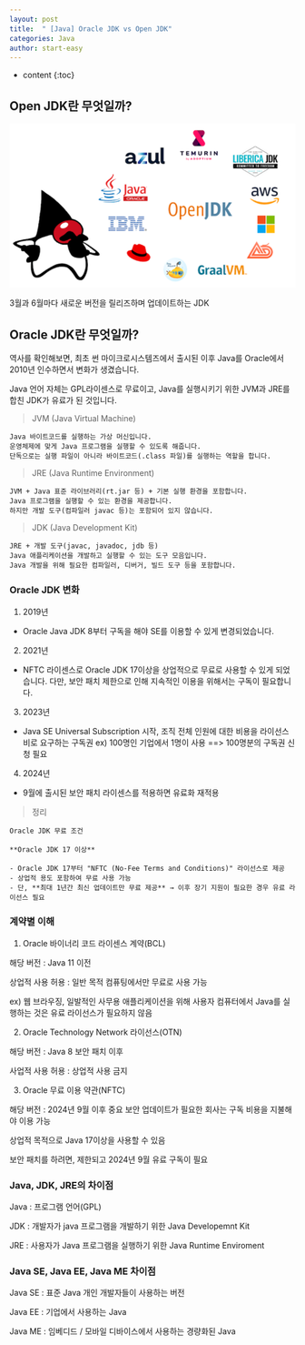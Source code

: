 ```yaml
---
layout: post
title:  " [Java] Oracle JDK vs Open JDK"
categories: Java
author: start-easy
---
```

* content
{:toc}

## Open JDK란 무엇일까?

![](/assets/img/java/openjdk.png)

3월과 6월마다 새로운 버전을 릴리즈하며 업데이트하는 JDK

## Oracle JDK란 무엇일까?

역사를 확인해보면, 최초 썬 마이크로시스템즈에서 출시된 이후 Java를 Oracle에서 2010년 인수하면서 변화가 생겼습니다.

Java 언어 자체는 GPL라이센스로 무료이고, Java를 실행시키기 위한 JVM과 JRE를 합친 JDK가 유료가 된 것입니다.

> JVM (Java Virtual Machine)
```
Java 바이트코드를 실행하는 가상 머신입니다.
운영체제에 맞게 Java 프로그램을 실행할 수 있도록 해줍니다.
단독으로는 실행 파일이 아니라 바이트코드(.class 파일)를 실행하는 역할을 합니다.
```

> JRE (Java Runtime Environment)
```
JVM + Java 표준 라이브러리(rt.jar 등) + 기본 실행 환경을 포함합니다.
Java 프로그램을 실행할 수 있는 환경을 제공합니다.
하지만 개발 도구(컴파일러 javac 등)는 포함되어 있지 않습니다.
```

> JDK (Java Development Kit)
```
JRE + 개발 도구(javac, javadoc, jdb 등)
Java 애플리케이션을 개발하고 실행할 수 있는 도구 모음입니다.
Java 개발을 위해 필요한 컴파일러, 디버거, 빌드 도구 등을 포함합니다.
```

### Oracle JDK 변화

1. 2019년

* Oracle Java JDK 8부터 구독을 해야 SE를 이용할 수 있게 변경되었습니다.

2. 2021년

* NFTC 라이센스로 Oracle JDK 17이상을 상업적으로 무료로 사용할 수 있게 되었습니다. 다만, 보안 패치 제한으로 인해 지속적인 이용을 위해서는 구독이 필요합니다.


3. 2023년

* Java SE Universal Subscription 시작, 조직 전체 인원에 대한 비용을 라이선스비로 요구하는 구독권
ex) 100명인 기업에서 1명이 사용 ==> 100명분의 구독권 신청 필요

4. 2024년

* 9월에 출시된 보안 패치 라이센스를 적용하면 유료화 재적용

> 정리
```
Oracle JDK 무료 조건

**Oracle JDK 17 이상**

- Oracle JDK 17부터 "NFTC (No-Fee Terms and Conditions)" 라이선스로 제공
- 상업적 용도 포함하여 무료 사용 가능
- 단, **최대 1년간 최신 업데이트만 무료 제공** → 이후 장기 지원이 필요한 경우 유료 라이선스 필요
```

### 계약별 이해

1. Oracle 바이너리 코드 라이센스 계약(BCL)

해당 버전 : Java 11 이전

상업적 사용 허용 : 일반 목적 컴퓨팅에서만 무료로 사용 가능

ex) 웹 브라우징, 일발적인 사무용 애플리케이션을 위해 사용자 컴퓨터에서 Java를 실행하는 것은 유료 라이선스가 필요하지 않음

2. Oracle Technology Network 라이선스(OTN)

해당 버전 : Java 8 보안 패치 이후

사업적 사용 허용 : 상업적 사용 금지 

3. Oracle 무료 이용 약관(NFTC)

해당 버전 : 2024년 9월 이후 중요 보안 업데이트가 필요한 회사는 구독 비용을 지불해야 이용 가능

상업적 목적으로 Java 17이상을 사용할 수 있음

보안 패치를 하려면, 제한되고 2024년 9월 유료 구독이 필요

### Java, JDK, JRE의 차이점

Java : 프로그램 언어(GPL)

JDK : 개발자가 java 프로그램을 개발하기 위한 Java Developemnt Kit

JRE : 사용자가 Java 프로그램을 실행하기 위한 Java Runtime Enviroment

### Java SE, Java EE, Java ME 차이점

Java SE : 표준 Java 개인 개발자들이 사용하는 버전

Java EE : 기업에서 사용하는 Java 

Java ME : 임베디드 / 모바일 디바이스에서 사용하는 경량화된 Java

